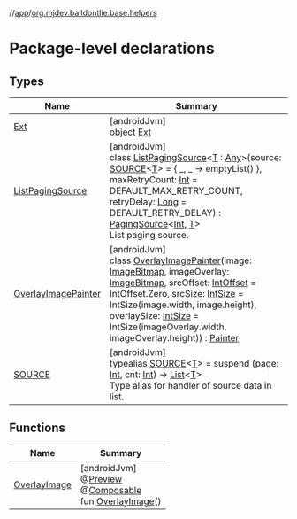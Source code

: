 //[app](../../index.md)/[org.mjdev.balldontlie.base.helpers](index.md)

# Package-level declarations

## Types

| Name | Summary |
|---|---|
| [Ext](-ext/index.md) | [androidJvm]<br>object [Ext](-ext/index.md) |
| [ListPagingSource](-list-paging-source/index.md) | [androidJvm]<br>class [ListPagingSource](-list-paging-source/index.md)&lt;[T](-list-paging-source/index.md) : [Any](https://kotlinlang.org/api/latest/jvm/stdlib/kotlin/-any/index.html)&gt;(source: [SOURCE](index.md#1428666533%2FClasslikes%2F-912451524)&lt;[T](-list-paging-source/index.md)&gt; = { _, _ -&gt; emptyList() }, maxRetryCount: [Int](https://kotlinlang.org/api/latest/jvm/stdlib/kotlin/-int/index.html) = DEFAULT_MAX_RETRY_COUNT, retryDelay: [Long](https://kotlinlang.org/api/latest/jvm/stdlib/kotlin/-long/index.html) = DEFAULT_RETRY_DELAY) : [PagingSource](https://developer.android.com/reference/kotlin/androidx/paging/PagingSource.html)&lt;[Int](https://kotlinlang.org/api/latest/jvm/stdlib/kotlin/-int/index.html), [T](-list-paging-source/index.md)&gt; <br>List paging source. |
| [OverlayImagePainter](-overlay-image-painter/index.md) | [androidJvm]<br>class [OverlayImagePainter](-overlay-image-painter/index.md)(image: [ImageBitmap](https://developer.android.com/reference/kotlin/androidx/compose/ui/graphics/ImageBitmap.html), imageOverlay: [ImageBitmap](https://developer.android.com/reference/kotlin/androidx/compose/ui/graphics/ImageBitmap.html), srcOffset: [IntOffset](https://developer.android.com/reference/kotlin/androidx/compose/ui/unit/IntOffset.html) = IntOffset.Zero, srcSize: [IntSize](https://developer.android.com/reference/kotlin/androidx/compose/ui/unit/IntSize.html) = IntSize(image.width, image.height), overlaySize: [IntSize](https://developer.android.com/reference/kotlin/androidx/compose/ui/unit/IntSize.html) = IntSize(imageOverlay.width, imageOverlay.height)) : [Painter](https://developer.android.com/reference/kotlin/androidx/compose/ui/graphics/painter/Painter.html) |
| [SOURCE](index.md#1428666533%2FClasslikes%2F-912451524) | [androidJvm]<br>typealias [SOURCE](index.md#1428666533%2FClasslikes%2F-912451524)&lt;[T](index.md#1428666533%2FClasslikes%2F-912451524)&gt; = suspend (page: [Int](https://kotlinlang.org/api/latest/jvm/stdlib/kotlin/-int/index.html), cnt: [Int](https://kotlinlang.org/api/latest/jvm/stdlib/kotlin/-int/index.html)) -&gt; [List](https://kotlinlang.org/api/latest/jvm/stdlib/kotlin.collections/-list/index.html)&lt;[T](index.md#1428666533%2FClasslikes%2F-912451524)&gt;<br>Type alias for handler of source data in list. |

## Functions

| Name | Summary |
|---|---|
| [OverlayImage](-overlay-image.md) | [androidJvm]<br>@[Preview](https://developer.android.com/reference/kotlin/androidx/compose/ui/tooling/preview/Preview.html)<br>@[Composable](https://developer.android.com/reference/kotlin/androidx/compose/runtime/Composable.html)<br>fun [OverlayImage](-overlay-image.md)() |
